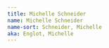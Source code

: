 ```yaml
---
title: Michelle Schneider
name: Michelle Schneider
name-sort: Schneider, Michelle
aka: Englot, Michelle
---
```

